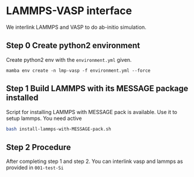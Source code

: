 # LAMMPS-VASP interface

We interlink LAMMPS and VASP to do ab-initio simulation.

## Step 0 Create python2 environment

Create python2 env with the `environment.yml` given.
```
mamba env create -n lmp-vasp -f environment.yml --force
```

## Step 1 Build LAMMPS with its MESSAGE package installed

Script for installing LAMMPS with MESSAGE pack is available. Use it to setup lammps. You need active 

```bash
bash install-lammps-with-MESSAGE-pack.sh
```
## Step 2 Procedure

After completing step 1 and step 2. You can interlink vasp and lammps as provided in `001-test-Si`
